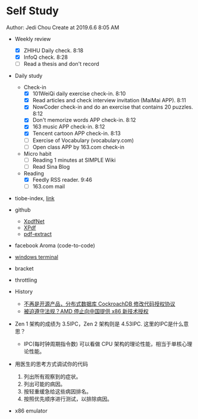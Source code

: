 # Self Study

Author: Jedi Chou
Create at 2019.6.6 8:05 AM

* Weekly review
  -[x] ZHIHU Daily check. 8:18
  -[x] InfoQ check. 8:28
  -[ ] Read a thesis and don't record

* Daily study
  * Check-in
    -[x] 101WeiQi daily exercise check-in. 8:10
    -[x] Read articles and check interview invitation (MaiMai APP). 8:11
    -[x] NowCoder check-in and do an exercise that contains 20 puzzles. 8:12
    -[x] Don't memorize words APP check-in. 8:12
    -[x] 163 music APP check-in. 8:12
    -[x] Tencent cartoon APP check-in. 8:13
    -[ ] Exercise of Vocabulary (vocabulary.com)
    -[ ] Open class APP by 163.com check-in

  * Micro habit
    -[ ] Reading 1 minutes at SIMPLE Wiki
    -[ ] Read Sina Blog

  * Reading
    -[x] Feedly RSS reader. 9:46
    -[ ] 163.com mail

* tiobe-index, [link](https://www.tiobe.com/tiobe-index/)
* github
  * [XpdfNet](https://github.com/gqy117/XpdfNet)
  * [XPdf](https://github.com/fzani/xpdf)
  * [pdf-extract](https://github.com/poulfoged/pdf-extract)
* facebook Aroma (code-to-code)
* [windows terminal](https://github.com/microsoft/Terminal)
* bracket
* throttling

* History
  * [不再是开源产品，分布式数据库 CockroachDB 修改代码授权协议](https://www.infoq.cn/article/IS*gYpYU1dHC8zBMTKyA)
  * [被迫遵守法规？AMD 停止向中国提供 x86 新技术授权](https://www.infoq.cn/article/P76Ke6SDw7cXsGL-Q8fU)

* Zen 1 架构的成绩为 3.5IPC，Zen 2 架构则是 4.53IPC. 这里的IPC是什么意思？
  * IPC(每时钟周期指令数) 可以看做 CPU 架构的理论性能，相当于单核心理论性能。

* 用医生的思考方式调试你的代码
  1. 列出所有观察到的症状。
  2. 列出可能的病因。
  3. 按轻重缓急给这些病因排名。
  4. 按照优先顺序进行测试，以排除病因。

* x86 emulator
